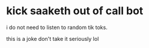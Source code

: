 # kick saaketh out of call bot

i do not need to listen to random tik toks.

this is a joke don't take it seriously lol
